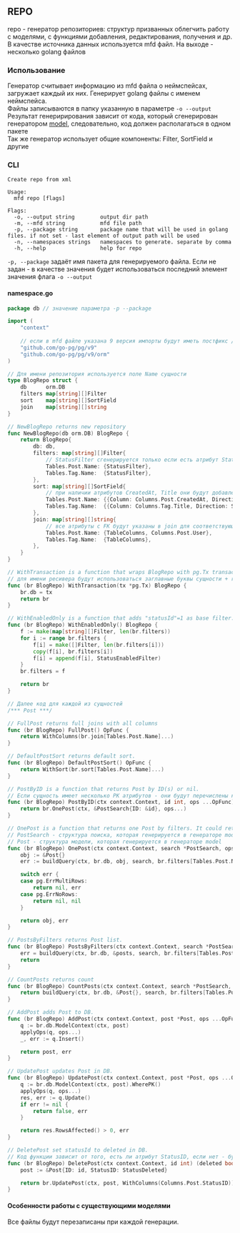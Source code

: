 ## REPO

repo - генератор репозиториев: структур призванных облегчить работу с моделями, с функциями добавления, редактирования, получения и др. В качестве источника данных используется mfd файл. На выходе - несколько golang файлов

### Использование

Генератор считывает информацию из mfd файла о неймспейсах, загружает каждый их них. Генерирует golang файлы c именем неймспейса.  
Файлы записываются в папку указанную в параметре `-o --output`  
Результат генеририрования зависит от кода, который сгенерирован генератором [model](/generators/model), следовательно, код должен располагаться в одном пакете  
Так же генератор использует общие компоненты: Filter, SortField и другие  

### CLI

```
Create repo from xml

Usage:
  mfd repo [flags]

Flags:
  -o, --output string        output dir path
  -m, --mfd string           mfd file path
  -p, --package string       package name that will be used in golang files. if not set - last element of output path will be used
  -n, --namespaces strings   namespaces to generate. separate by comma
  -h, --help                 help for repo
```

`-p, --package` задаёт имя пакета для генерируемого файла. Если не задан - в качестве значения будет использоваться последний элемент значения флага `-o --output`

#### namespace.go

```go
package db // значение параметра -p --package

import (
	"context"
 
    // если в mfd файле указана 9 версия импорты будут иметь постфикс /v9
	"github.com/go-pg/pg/v9"
	"github.com/go-pg/pg/v9/orm"
)

// Для имени репозитория используется поле Name сущности
type BlogRepo struct {
	db      orm.DB
	filters map[string][]Filter
	sort    map[string][]SortField
	join    map[string][]string
}

// NewBlogRepo returns new repository
func NewBlogRepo(db orm.DB) BlogRepo {
	return BlogRepo{
		db: db,
		filters: map[string][]Filter{
            // StatusFilter сгенерируется только если есть атрибут StatusID                 
			Tables.Post.Name: {StatusFilter},
			Tables.Tag.Name:  {StatusFilter},
		},
		sort: map[string][]SortField{
            // при наличии атрибутов CreatedAt, Title они будут добавлены в сортировки по-умолчанию
			Tables.Post.Name: {{Column: Columns.Post.CreatedAt, Direction: SortDesc}},
			Tables.Tag.Name:  {{Column: Columns.Tag.Title, Direction: SortAsc}},
		},
		join: map[string][]string{
            // все атрибуты с FK будут указаны в join для соответствующей операции
			Tables.Post.Name: {TableColumns, Columns.Post.User},
			Tables.Tag.Name:  {TableColumns},
		},
	}
}

// WithTransaction is a function that wraps BlogRepo with pg.Tx transaction.
// для имени ресивера будут использоваться заглавные буквы сущности + r
func (br BlogRepo) WithTransaction(tx *pg.Tx) BlogRepo {
	br.db = tx
	return br
}

// WithEnabledOnly is a function that adds "statusId"=1 as base filter.
func (br BlogRepo) WithEnabledOnly() BlogRepo {
	f := make(map[string][]Filter, len(br.filters))
	for i := range br.filters {
		f[i] = make([]Filter, len(br.filters[i]))
		copy(f[i], br.filters[i])
		f[i] = append(f[i], StatusEnabledFilter)
	}
	br.filters = f

	return br
}

// Далее код для каждой из сущностей
/*** Post ***/

// FullPost returns full joins with all columns
func (br BlogRepo) FullPost() OpFunc {
	return WithColumns(br.join[Tables.Post.Name]...)
}

// DefaultPostSort returns default sort.
func (br BlogRepo) DefaultPostSort() OpFunc {
	return WithSort(br.sort[Tables.Post.Name]...)
}

// PostByID is a function that returns Post by ID(s) or nil.
// Если сущность имеет несколько PK атрибутов - они будут перечислены как аргументы в функциях, использующих id
func (br BlogRepo) PostByID(ctx context.Context, id int, ops ...OpFunc) (*Post, error) {
	return br.OnePost(ctx, &PostSearch{ID: &id}, ops...)
}

// OnePost is a function that returns one Post by filters. It could return pg.ErrMultiRows.
// PostSearch - структура поиска, которая генерируется в генераторе model
// Post - структура модели, которая генерируется в генераторе model
func (br BlogRepo) OnePost(ctx context.Context, search *PostSearch, ops ...OpFunc) (*Post, error) {
	obj := &Post{}
	err := buildQuery(ctx, br.db, obj, search, br.filters[Tables.Post.Name], PagerTwo, ops...).Select()

	switch err {
	case pg.ErrMultiRows:
		return nil, err
	case pg.ErrNoRows:
		return nil, nil
	}

	return obj, err
}

// PostsByFilters returns Post list.
func (br BlogRepo) PostsByFilters(ctx context.Context, search *PostSearch, pager Pager, ops ...OpFunc) (posts []Post, err error) {
	err = buildQuery(ctx, br.db, &posts, search, br.filters[Tables.Post.Name], pager, ops...).Select()
	return
}

// CountPosts returns count
func (br BlogRepo) CountPosts(ctx context.Context, search *PostSearch, ops ...OpFunc) (int, error) {
	return buildQuery(ctx, br.db, &Post{}, search, br.filters[Tables.Post.Name], PagerOne, ops...).Count()
}

// AddPost adds Post to DB.
func (br BlogRepo) AddPost(ctx context.Context, post *Post, ops ...OpFunc) (*Post, error) {
	q := br.db.ModelContext(ctx, post)
	applyOps(q, ops...)
	_, err := q.Insert()

	return post, err
}

// UpdatePost updates Post in DB.
func (br BlogRepo) UpdatePost(ctx context.Context, post *Post, ops ...OpFunc) (bool, error) {
	q := br.db.ModelContext(ctx, post).WherePK()
	applyOps(q, ops...)
	res, err := q.Update()
	if err != nil {
		return false, err
	}

	return res.RowsAffected() > 0, err
}

// DeletePost set statusId to deleted in DB.
// Код функции зависит от того, есть ли атрибут StatusID, если нет - будет сгенерирована функция физического удаления из базы
func (br BlogRepo) DeletePost(ctx context.Context, id int) (deleted bool, err error) {
	post := &Post{ID: id, StatusID: StatusDeleted}

	return br.UpdatePost(ctx, post, WithColumns(Columns.Post.StatusID))
}
``` 

#### Особенности работы с существующими моделями

Все файлы будут перезаписаны при каждой генерации.
